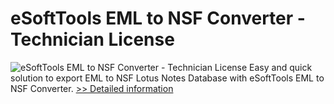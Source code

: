 # eSoftTools EML to NSF Converter - Technician License
![eSoftTools EML to NSF Converter - Technician License](https://mycommerce.akamaized.net/api/pimages/P300878283/BIG/300878283.GIF)
Easy and quick solution to export EML to NSF Lotus Notes Database with eSoftTools EML to NSF Converter.
[>> Detailed information](https://secure.shareit.com/shareit/product.html?productid=300878283&affiliateid=200057808)